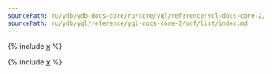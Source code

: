 ```yaml
---
sourcePath: ru/ydb/ydb-docs-core/ru/core/yql/reference/yql-docs-core-2/udf/list/index.md
sourcePath: ru/ydb/yql/reference/yql-docs-core-2/udf/list/index.md
---
```

{% include [x](_includes/index/intro.md) %}

{% include [x](_includes/index/list.md) %}

